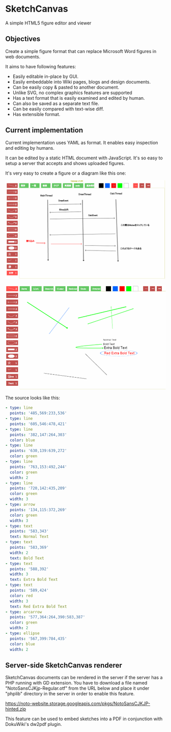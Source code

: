 # SketchCanvas
A simple HTML5 figure editor and viewer


## Objectives

Create a simple figure format that can replace Microsoft Word figures in
web documents.

It aims to have following features:

* Easily editable in-place by GUI.
* Easily embeddable into Wiki pages, blogs and design documents.
* Can be easily copy & pasted to another document.
* Unlike SVG, no complex graphics features are supported
* Has a text format that is easily examined and edited by human.
* Can also be saved as a separate text file.
* Can be easily compared with text-wise diff.
* Has extensible format.


## Current implementation

Current implementation uses YAML as format.
It enables easy inspection and editing by humans.

It can be edited by a static HTML document with JavaScript.
It's so easy to setup a server that accepts and shows uploaded figures.

It's very easy to create a figure or a diagram like this one:

![Screenshot](media/threads.png)


![Screenshot](media/screenshot.png)

The source looks like this:

~~~ yaml
- type: line
  points: '485,569:233,536'
- type: line
  points: '605,546:478,421'
- type: line
  points: '382,147:264,303'
  color: blue
- type: line
  points: '630,139:639,272'
  color: green
- type: line
  points: '763,153:492,244'
  color: green
  width: 2
- type: line
  points: '720,142:435,209'
  color: green
  width: 3
- type: arrow
  points: '134,115:372,269'
  color: green
  width: 3
- type: text
  points: '583,343'
  text: Normal Text
- type: text
  points: '583,369'
  width: 2
  text: Bold Text
- type: text
  points: '588,392'
  width: 3
  text: Extra Bold Text
- type: text
  points: '589,424'
  color: red
  width: 3
  text: Red Extra Bold Text
- type: arcarrow
  points: '577,364:264,390:583,387'
  color: green
  width: 2
- type: ellipse
  points: '567,399:784,435'
  color: blue
  width: 2

~~~

## Server-side SketchCanvas renderer

SketchCanvas documents can be rendered in the server if the server
has a PHP running with GD extension.
You have to download a file named "NotoSansCJKjp-Regular.otf" from
the URL below and place it under "phplib" directory in the server
in order to enable this feature.

https://noto-website.storage.googleapis.com/pkgs/NotoSansCJKJP-hinted.zip

This feature can be used to embed sketches into a PDF in conjunction with
DokuWiki's dw2pdf plugin.
